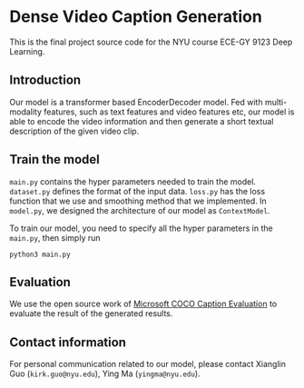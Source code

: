 # Dense Video Caption Generation

This is the final project source code for the NYU course ECE-GY 9123 Deep Learning.

## Introduction

Our model is a transformer based EncoderDecoder model. Fed with multi-modality features, such as text features and video features etc, our model is able to encode the video information and then generate a short textual description of the given video clip.

## Train the model

```main.py``` contains the hyper parameters needed to train the model. ```dataset.py``` defines the format of the input data. ```loss.py``` has the loss function that we use and smoothing method that we implemented. In ```model.py```, we designed the architecture of our model as ```ContextModel```.

To train our model, you need to specify all the hyper parameters in the ```main.py```, then simply run

```
python3 main.py
```

## Evaluation

We use the open source work of [Microsoft COCO Caption Evaluation](https://github.com/ranjaykrishna/densevid_eval) to evaluate the result of the generated results.

## Contact information

For personal communication related to our model, please contact Xianglin Guo
(`kirk.guo@nyu.edu`), Ying Ma (`yingma@nyu.edu`).
